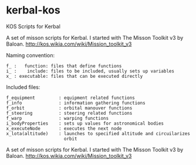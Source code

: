 # kerbal-kos
KOS Scripts for Kerbal

A set of misson scripts for Kerbal. I started with The Misson Toolkit v3 by Baloan. http://kos.wikia.com/wiki/Mission_toolkit_v3

Naming convention:

	f_ :   function: files that define functions
	i_ :    include: files to be included, usually sets up variables
	x_ : executable: files that can be executed directly

Included files:

	f_equipment			: equipment related functions
	f_info				: information gathering functions
	f_orbit				: orbital manouver functions
	f_steering			: steering related functions
	f_warp				: warping functions
	i_bodyProperties	: sets up values for astronomical bodies
	x_executeNode		: executes the next node
	x_lota(altitude)	: launches to specified altitude and circuilarizes 
						  orbit

A set of misson scripts for Kerbal. I started with The Misson Toolkit v3 by Baloan.
http://kos.wikia.com/wiki/Mission_toolkit_v3

